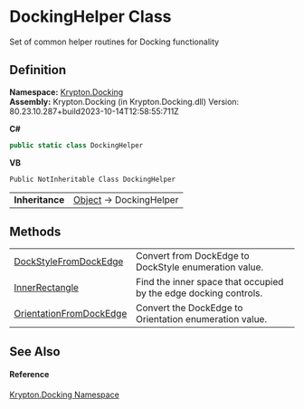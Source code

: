 # DockingHelper Class


Set of common helper routines for Docking functionality



## Definition
**Namespace:** <a href="98399376-cf41-9454-4b4d-4fab2ca20bc7.md">Krypton.Docking</a>  
**Assembly:** Krypton.Docking (in Krypton.Docking.dll) Version: 80.23.10.287+build2023-10-14T12:58:55:711Z

**C#**
``` C#
public static class DockingHelper
```
**VB**
``` VB
Public NotInheritable Class DockingHelper
```

<table><tr><td><strong>Inheritance</strong></td><td><a href="https://learn.microsoft.com/dotnet/api/system.object" target="_blank" rel="noopener noreferrer">Object</a>  →  DockingHelper</td></tr>
</table>



## Methods
<table>
<tr>
<td><a href="fa2ed3ab-5c57-9660-f57d-741c98d6adcc.md">DockStyleFromDockEdge</a></td>
<td>Convert from DockEdge to DockStyle enumeration value.</td></tr>
<tr>
<td><a href="34d6f867-6b49-68a4-7dca-b3bec10339ce.md">InnerRectangle</a></td>
<td>Find the inner space that occupied by the edge docking controls.</td></tr>
<tr>
<td><a href="31986ab8-8730-c798-c43a-dbb78f1f4022.md">OrientationFromDockEdge</a></td>
<td>Convert the DockEdge to Orientation enumeration value.</td></tr>
</table>

## See Also


#### Reference
<a href="98399376-cf41-9454-4b4d-4fab2ca20bc7.md">Krypton.Docking Namespace</a>  
